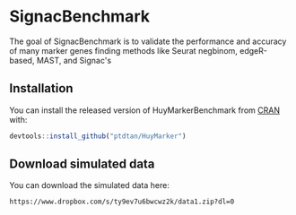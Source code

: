 # SignacBenchmark

The goal of SignacBenchmark is to validate the performance and accuracy of many marker genes finding methods like Seurat negbinom, edgeR-based, MAST, and Signac's 

## Installation

You can install the released version of HuyMarkerBenchmark from [CRAN](https://CRAN.R-project.org) with:

``` r
devtools::install_github("ptdtan/HuyMarker")
```

## Download simulated data

You can download the simulated data here:

```
https://www.dropbox.com/s/ty9ev7u6bwcwz2k/data1.zip?dl=0
```
